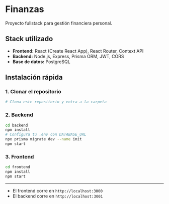 # Finanzas

Proyecto fullstack para gestión financiera personal.

## Stack utilizado

- **Frontend:** React (Create React App), React Router, Context API
- **Backend:** Node.js, Express, Prisma ORM, JWT, CORS
- **Base de datos:** PostgreSQL

## Instalación rápida

### 1. Clonar el repositorio

```bash
# Clona este repositorio y entra a la carpeta
```

### 2. Backend

```bash
cd backend
npm install
# Configura tu .env con DATABASE_URL
npx prisma migrate dev --name init
npm start
```

### 3. Frontend

```bash
cd frontend
npm install
npm start
```

---

- El frontend corre en `http://localhost:3000`
- El backend corre en `http://localhost:3001`
